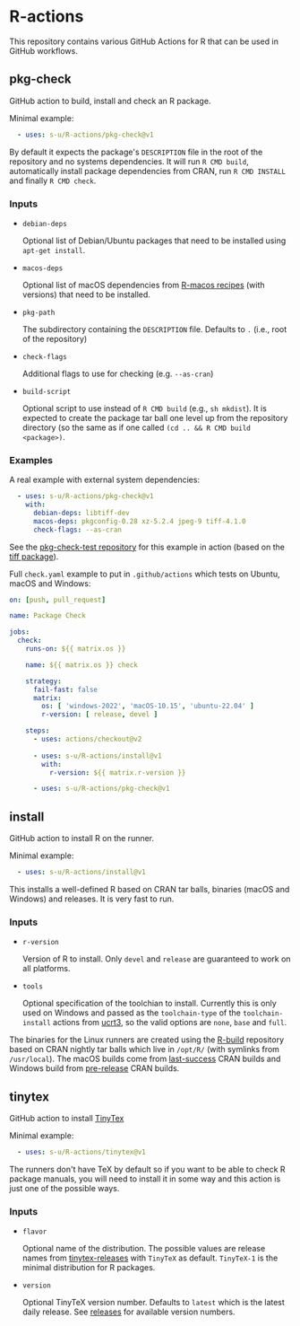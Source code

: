 # R-actions

This repository contains various GitHub Actions for R that can be used in GitHub workflows.

## pkg-check

GitHub action to build, install and check an R package.

Minimal example:

```yaml
  - uses: s-u/R-actions/pkg-check@v1
```

By default it expects the package's `DESCRIPTION` file in the root of the repository and no systems dependencies. It will run `R CMD build`, automatically install package dependencies from CRAN, run `R CMD INSTALL` and finally `R CMD check`.

### Inputs

* `debian-deps`

    Optional list of Debian/Ubuntu packages that need to be installed using `apt-get install`.
    
* `macos-deps`

    Optional list of macOS dependencies from [R-macos recipes](https://github.com/R-macos/recipes) (with versions) that need to be installed.

* `pkg-path`

    The subdirectory containing the `DESCRIPTION` file. Defaults to `.` (i.e., root of the repository)

* `check-flags`

    Additional flags to use for checking (e.g. `--as-cran`)

* `build-script`

    Optional script to use instead of `R CMD build` (e.g., `sh mkdist`). It is expected to create the package tar ball one level up from the repository directory (so the same as if one called `(cd .. && R CMD build <package>)`.

### Examples

A real example with external system dependencies:
```yaml
  - uses: s-u/R-actions/pkg-check@v1
    with:
      debian-deps: libtiff-dev
      macos-deps: pkgconfig-0.28 xz-5.2.4 jpeg-9 tiff-4.1.0
      check-flags: --as-cran
```

See the [pkg-check-test repository](https://github.com/s-u/pkg-check-test) for this example in action (based on the [tiff package](https://github.com/s-u/tiff)).

Full `check.yaml` example to put in `.github/actions` which tests on Ubuntu, macOS and Windows:

```yaml
on: [push, pull_request]

name: Package Check

jobs:
  check:
    runs-on: ${{ matrix.os }}

    name: ${{ matrix.os }} check

    strategy:
      fail-fast: false
      matrix:
        os: [ 'windows-2022', 'macOS-10.15', 'ubuntu-22.04' ]
        r-version: [ release, devel ]

    steps:
      - uses: actions/checkout@v2
      
      - uses: s-u/R-actions/install@v1
        with:
          r-version: ${{ matrix.r-version }}

      - uses: s-u/R-actions/pkg-check@v1
```

## install

GitHub action to install R on the runner.

Minimal example:

```yaml
  - uses: s-u/R-actions/install@v1
```

This installs a well-defined R based on CRAN tar balls, binaries (macOS and Windows) and releases. It is very fast to run.

### Inputs

* `r-version`

    Version of R to install. Only `devel` and `release` are guaranteed to work on all platforms.

* `tools`

    Optional specification of the toolchian to install. Currently this is only used on Windows and passed as the `toolchain-type` of the `toolchain-install` actions from [ucrt3](https://github.com/kalibera/ucrt3), so the valid options are `none`, `base` and `full`.

The binaries for the Linux runners are created using the [R-build](https://github.com/s-u/R-build) repository based on CRAN nightly tar balls which live in `/opt/R/` (with symlinks from `/usr/local`). The macOS builds come from [last-success](https://mac.r-project.org/high-sierra/last-success/) CRAN builds and Windows build from [pre-release](https://cran.r-project.org/bin/windows/base/rdevel.html) CRAN builds.


## tinytex

GitHub action to install [TinyTex](https://yihui.org/tinytex/)

Minimal example:

```yaml
  - uses: s-u/R-actions/tinytex@v1
```

The runners don't have TeX by default so if you want to be able to check R package manuals, you will need to install it in some way and this action is just one of the possible ways.

### Inputs

* `flavor`

    Optional name of the distribution. The possible values are release names from [tinytex-releases](https://github.com/yihui/tinytex-releases) with `TinyTeX` as default. `TinyTeX-1` is the minimal distribution for R packages.

* `version`

    Optional TinyTeX version number. Defaults to `latest` which is the latest daily release. See [releases](https://github.com/yihui/tinytex-releases/releases) for available version numbers.
